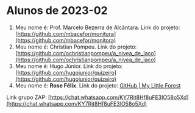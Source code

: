 # Alunos de 2023-02

1. Meu nome é: Prof. Marcelo Bezerra de Alcântara. Link do projeto:  [https://github.com/mbacefor/monitora](https://github.com/mbacefor/monitora)
2. Meu nome é: Christian Pompeu. Link do projeto: [https://github.com/ochristianpompeu/a_nivea_de_laco](https://github.com/ochristianpompeu/a_nivea_de_laco)
3. Meu nome é: Hugo Júnior. Link do projeto: [https://github.com/hugojunior/quizeiro](https://github.com/hugojunior/quizeiro)
4. Meu nome é: **Rose Félix**. Link do projeto: [GitHub | My Little Forest](https://github.com/Rosinele/estagios2)

Link grupo ZAP:  [https://chat.whatsapp.com/KY7Rit8Hf8uFE3IO58o5Xd](https://chat.whatsapp.com/KY7Rit8Hf8uFE3IO58o5Xd)
